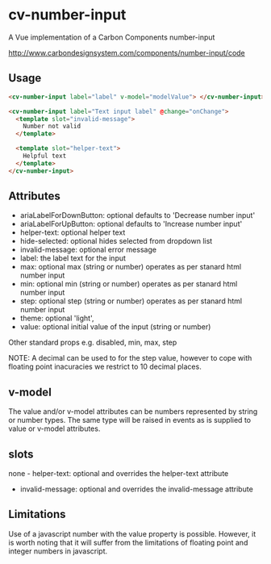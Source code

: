 # cv-number-input

A Vue implementation of a Carbon Components number-input

http://www.carbondesignsystem.com/components/number-input/code

## Usage

```html
<cv-number-input label="label" v-model="modelValue"> </cv-number-input>
```

```html
<cv-number-input label="Text input label" @change="onChange">
  <template slot="invalid-message">
    Number not valid
  </template>

  <template slot="helper-text">
    Helpful text
  </template>
</cv-number-input>
```

## Attributes

- ariaLabelForDownButton: optional defaults to 'Decrease number input'
- ariaLabelForUpButton: optional defaults to 'Increase number input'
- helper-text: optional helper text
- hide-selected: optional hides selected from dropdown list
- invalid-message: optional error message
- label: the label text for the input
- max: optional max (string or number) operates as per stanard html number input
- min: optional min (string or number) operates as per stanard html number input
- step: optional step (string or number) operates as per stanard html number input
- theme: optional 'light',
- value: optional initial value of the input (string or number)

Other standard props e.g. disabled, min, max, step

NOTE: A decimal can be used to for the step value, however to cope with floating point inacuracies we restrict to 10 decimal places.

## v-model

The value and/or v-model attributes can be numbers represented by string or number types. The same type will be raised in events as is supplied to value or v-model attributes.

## slots

none - helper-text: optional and overrides the helper-text attribute

- invalid-message: optional and overrides the invalid-message attribute

## Limitations

Use of a javascript number with the value property is possible. However, it is worth noting that it will suffer from the limitations of floating point and integer numbers in javascript.
